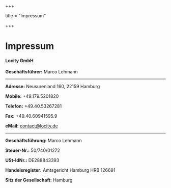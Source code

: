 +++

title = "Impressum"

+++

# Impressum

#### Locity GmbH

__Geschäftsführer:__ Marco Lehmann

---

__Adresse:__ Neusurenland 160, 22159 Hamburg

__Mobile:__ +49.179.5201820

__Telefon:__ +49.40.53267281

__Fax:__ +49.40.60941595.9

__eMail:__ [contact@locity.de](mailto:contact@locity.de)

---

__Geschäftsführung:__ Marco Lehmann

__Steuer-Nr.:__ 50/740/01272

__USt-IdNr.:__ DE288843393

__Handelsregister:__ Amtsgericht Hamburg HRB 126691

__Sitz der Gesellschaft:__ Hamburg
